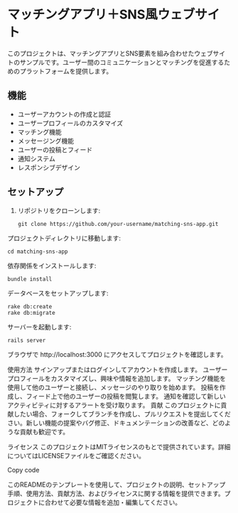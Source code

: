 # マッチングアプリ＋SNS風ウェブサイト

このプロジェクトは、マッチングアプリとSNS要素を組み合わせたウェブサイトのサンプルです。ユーザー間のコミュニケーションとマッチングを促進するためのプラットフォームを提供します。

## 機能

- ユーザーアカウントの作成と認証
- ユーザープロフィールのカスタマイズ
- マッチング機能
- メッセージング機能
- ユーザーの投稿とフィード
- 通知システム
- レスポンシブデザイン

## セットアップ

1. リポジトリをクローンします:

   ```shell
   git clone https://github.com/your-username/matching-sns-app.git
   ```
プロジェクトディレクトリに移動します:


   ```shell
   cd matching-sns-app
   ```
依存関係をインストールします:

   ```shell
   bundle install
   ```
データベースをセットアップします:

   ```shell
   rake db:create
   rake db:migrate
   ```
サーバーを起動します:

   ```shell
   rails server
   ```
ブラウザで http://localhost:3000 にアクセスしてプロジェクトを確認します。

使用方法
サインアップまたはログインしてアカウントを作成します。
ユーザープロフィールをカスタマイズし、興味や情報を追加します。
マッチング機能を使用して他のユーザーと接続し、メッセージのやり取りを始めます。
投稿を作成し、フィード上で他のユーザーの投稿を閲覧します。
通知を確認して新しいアクティビティに対するアラートを受け取ります。
貢献
このプロジェクトに貢献したい場合、フォークしてブランチを作成し、プルリクエストを提出してください。新しい機能の提案やバグ修正、ドキュメンテーションの改善など、どのような貢献も歓迎です。

ライセンス
このプロジェクトはMITライセンスのもとで提供されています。詳細についてはLICENSEファイルをご確認ください。

Copy code

このREADMEのテンプレートを使用して、プロジェクトの説明、セットアップ手順、使用方法、貢献方法、およびライセンスに関する情報を提供できます。プロジェクトに合わせて必要な情報を追加・編集してください。
